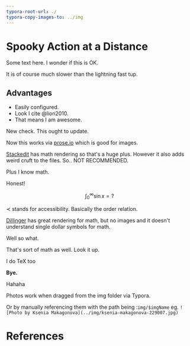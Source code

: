 ```yaml
---
typora-root-url: ./
typora-copy-images-to: ../img
---
```


# Spooky Action at a Distance

Some text here. I wonder if this is OK.

It is of course much slower than the lightning fast tup.


## Advantages

* Easily configured.
* Look I cite @lion2010.
* That means I am awesome.

New check. This ought to update.

Now this works via [prose.io](http://prose.io) which is good for images.

[Stackedit](https://stackedit.io) has math rendering so that's a huge plus.
However it also adds weird cruft to the files. So.. NOT RECOMMENDED.

Plus I know math.

Honest!

$$\int_0^\infty\sin{x} = ?$$

$\prec$ stands for accessibility. Basically the order relation.

[Dillinger](https://dillinger.io/) has great rendering for math, but no images and it doesn't understand single dollar symbols for math.

Well so what.

That's sort of math as well.
Look it up.

I do TeX too

**Bye.**

Hahaha


Photos work when dragged from the img folder via Typora.

Or by manually referencing them with the path being :`img/$imgName`
eg. `![Photo by Ksenia Makagonova](../img/ksenia-makagonova-229007.jpg)`

# References